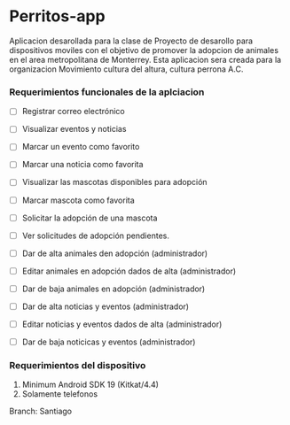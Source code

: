 # Perritos-app

Aplicacion desarollada para la clase de Proyecto de desarollo para dispositivos moviles con el objetivo de promover la adopcion de animales en el area metropolitana de Monterrey. Esta aplicacion sera creada para la organizacion Movimiento cultura del altura, cultura perrona A.C. 


### Requerimientos funcionales de la aplciacion

- [ ] Registrar correo electrónico
- [ ] Visualizar eventos y noticias
- [ ] Marcar un evento como favorito
- [ ] Marcar una noticia como favorita
- [ ] Visualizar las mascotas disponibles para adopción
- [ ] Marcar mascota como favorita
- [ ] Solicitar la adopción de una mascota
- [ ] Ver solicitudes de adopción pendientes.
- [ ] Dar de alta animales den adopción (administrador)
- [ ] Editar animales en adopción dados de alta (administrador)
- [ ] Dar de baja animales en adopción (administrador)
- [ ] Dar de alta noticias y eventos (administrador)
- [ ] Editar noticias y eventos dados de alta (administrador)
- [ ] Dar de baja noticicas y eventos (administrador)


### Requerimientos del dispositivo
1. Minimum Android SDK 19 (Kitkat/4.4)
2. Solamente telefonos

Branch: Santiago